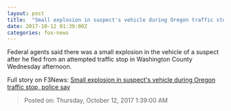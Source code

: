 ```yaml
---
layout: post
title:  "Small explosion in suspect's vehicle during Oregon traffic stop, police say"
date: 2017-10-12 01:39:00Z
categories: fox-news
---
```


Federal agents said there was a small explosion in the vehicle of a suspect after he fled from an attempted traffic stop in Washington County Wednesday afternoon.


Full story on F3News: [Small explosion in suspect's vehicle during Oregon traffic stop, police say](http://www.f3nws.com/n/NvCXqG)

> Posted on: Thursday, October 12, 2017 1:39:00 AM
